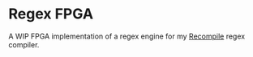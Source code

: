 # Regex FPGA

A WIP FPGA implementation of a regex engine for my [Recompile](https://github.com/BrMorrison/Recompile) regex compiler.
